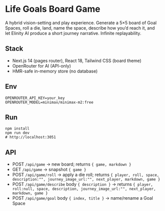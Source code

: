 # Life Goals Board Game

A hybrid vision-setting and play experience. Generate a 5×5 board of Goal Spaces, roll a die, land, name the space, describe how you’d reach it, and let Elinity AI produce a short journey narrative. Infinite replayability.

## Stack
- Next.js 14 (pages router), React 18, Tailwind CSS (board theme)
- OpenRouter for AI (API-only)
- HMR-safe in-memory store (no database)

## Env
```
OPENROUTER_API_KEY=your_key
OPENROUTER_MODEL=minimax/minimax-m2:free
```

## Run
```
npm install
npm run dev
# http://localhost:3051
```

## API
- POST `/api/game` → new board; returns `{ game, markdown }`
- GET `/api/game` → snapshot `{ game }`
- POST `/api/game/roll` → apply a die roll; returns `{ player, roll, space, description:"", journey_image_url:"", next_player, markdown, game }`
- POST `/api/game/describe` body `{ description }` → returns `{ player, roll:null, space, description, journey_image_url:"", next_player, markdown, game }`
- POST `/api/game/goal` body `{ index, title }` → name/rename a Goal Space
